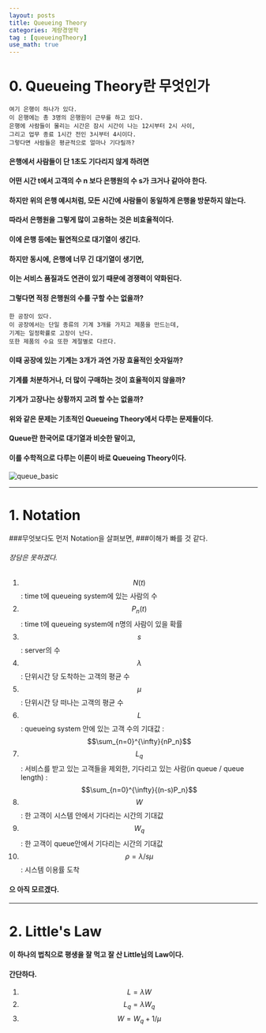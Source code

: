 ```yaml
---
layout: posts
title: Queueing Theory
categories: 계량경영학
tag : [queueingTheory]
use_math: true
---
```


# 0. Queueing Theory란 무엇인가
```
여기 은행이 하나가 있다.  
이 은행에는 총 3명의 은행원이 근무를 하고 있다.  
은행에 사람들이 몰리는 시간은 잠시 시간이 나는 12시부터 2시 사이,  
그리고 업무 종료 1시간 전인 3시부터 4시이다.  
그렇다면 사람들은 평균적으로 얼마나 기다릴까?  
```


#### 은행에서 사람들이 단 1초도 기다리지 않게 하려면  
#### 어떤 시간 t에서 고객의 수 n 보다 은행원의 수 s가 크거나 같아야 한다.  
#### 하지만 위의 은행 예시처럼, 모든 시간에 사람들이 동일하게 은행을 방문하지 않는다.  
#### 따라서 은행원을 그렇게 많이 고용하는 것은 비효율적이다.  
#### 이에 은행 등에는 필연적으로 대기열이 생긴다.  

#### 하지만 동시에, 은행에 너무 긴 대기열이 생기면,  
#### 이는 서비스 품질과도 연관이 있기 때문에 경쟁력이 약화된다.  
#### 그렇다면 적정 은행원의 수를 구할 수는 없을까?  


```
한 공장이 있다. 
이 공장에서는 단일 종류의 기계 3개를 가지고 제품을 만드는데,  
기계는 일정확률로 고장이 난다.  
또한 제품의 수요 또한 계절별로 다르다.  
```
#### 이때 공장에 있는 기계는 3개가 과연 가장 효율적인 숫자일까?  
#### 기계를 처분하거나, 더 많이 구매하는 것이 효율적이지 않을까?  
#### 기계가 고장나는 상황까지 고려 할 수는 없을까?  

#### 위와 같은 문제는 기초적인 Queueing Theory에서 다루는 문제들이다.  
#### Queue란 한국어로 대기열과 비슷한 말이고,  
#### 이를 수학적으로 다루는 이론이 바로 Queueing Theory이다.  

![queue_basic](./_img/queueing_theory/queue_basic.PNG)

---

# 1. Notation 

###무엇보다도 먼저 Notation을 살펴보면, 
###이해가 빠를 것 같다. 
###### 장담은 못하겠다. 

1. $$N(t)$$ : time t에 queueing system에 있는 사람의 수
2. $$P_n(t)$$ : time t에 queueing system에 n명의 사람이 있을 확률
3. $$s$$ : server의 수 
4. $$\lambda$$ : 단위시간 당 도착하는 고객의 평균 수 
5. $$\mu$$ : 단위시간 당 떠나는 고객의 평균 수 
6. $$L$$ : queueing system 안에 있는 고객 수의 기대값 : $$\sum_{n=0}^{\infty}{nP_n}$$
7. $$L_q$$ : 서비스를 받고 있는 고객들을 제외한, 기다리고 있는 사람(in queue / queue length) : $$\sum_{n=0}^{\infty}{(n-s)P_n}$$
8. $$W$$ : 한 고객이 시스템 안에서 기다리는 시간의 기대값 
9. $$W_q$$ : 한 고객이 queue안에서 기다리는 시간의 기대값
10. $$\rho = \lambda/s\mu$$ : 시스템 이용률 도착

#### 으 아직 모르겠다. 

---

# 2. Little's Law 
#### 이 하나의 법칙으로 평생을 잘 먹고 잘 산 Little님의 Law이다. 
#### 간단하다. 
1. $$ L = \lambda W$$
2. $$ L_q = \lambda W_q$$
3. $$ W = W_q + 1/\mu $$




